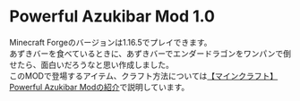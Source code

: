 # Powerful Azukibar Mod 1.0

Minecraft Forgeのバージョンは1.16.5でプレイできます。
<br>
あずきバーを食べているときに、あずきバーでエンダードラゴンをワンパンで倒せたら、面白いだろうなと思い作成しました。
<br>
このMODで登場するアイテム、クラフト方法については[【マインクラフト】Powerful Azukibar Modの紹介](https://mayumega.site/micramod/powerful_azukibar/)で説明しています。

